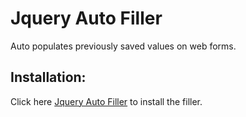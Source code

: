 Jquery Auto Filler
========

Auto populates previously saved values on web forms.

Installation:
------------

Click here [Jquery Auto Filler](http://jquery_auto_filler.heroku.com) to install the filler.

